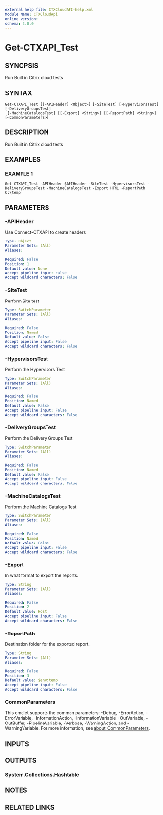 ```yaml
---
external help file: CTXCloudAPI-help.xml
Module Name: CTXCloudApi
online version:
schema: 2.0.0
---
```


# Get-CTXAPI_Test

## SYNOPSIS
Run Built in Citrix cloud tests

## SYNTAX

```
Get-CTXAPI_Test [[-APIHeader] <Object>] [-SiteTest] [-HypervisorsTest] [-DeliveryGroupsTest]
 [-MachineCatalogsTest] [[-Export] <String>] [[-ReportPath] <String>] [<CommonParameters>]
```

## DESCRIPTION
Run Built in Citrix cloud tests

## EXAMPLES

### EXAMPLE 1
```
Get-CTXAPI_Test -APIHeader $APIHeader -SiteTest -HypervisorsTest -DeliveryGroupsTest -MachineCatalogsTest -Export HTML -ReportPath C:\temp
```

## PARAMETERS

### -APIHeader
Use Connect-CTXAPI to create headers

```yaml
Type: Object
Parameter Sets: (All)
Aliases:

Required: False
Position: 1
Default value: None
Accept pipeline input: False
Accept wildcard characters: False
```

### -SiteTest
Perform Site test

```yaml
Type: SwitchParameter
Parameter Sets: (All)
Aliases:

Required: False
Position: Named
Default value: False
Accept pipeline input: False
Accept wildcard characters: False
```

### -HypervisorsTest
Perform the Hypervisors Test

```yaml
Type: SwitchParameter
Parameter Sets: (All)
Aliases:

Required: False
Position: Named
Default value: False
Accept pipeline input: False
Accept wildcard characters: False
```

### -DeliveryGroupsTest
Perform the Delivery Groups Test

```yaml
Type: SwitchParameter
Parameter Sets: (All)
Aliases:

Required: False
Position: Named
Default value: False
Accept pipeline input: False
Accept wildcard characters: False
```

### -MachineCatalogsTest
Perform the Machine Catalogs Test

```yaml
Type: SwitchParameter
Parameter Sets: (All)
Aliases:

Required: False
Position: Named
Default value: False
Accept pipeline input: False
Accept wildcard characters: False
```

### -Export
In what format to export the reports.

```yaml
Type: String
Parameter Sets: (All)
Aliases:

Required: False
Position: 2
Default value: Host
Accept pipeline input: False
Accept wildcard characters: False
```

### -ReportPath
Destination folder for the exported report.

```yaml
Type: String
Parameter Sets: (All)
Aliases:

Required: False
Position: 3
Default value: $env:temp
Accept pipeline input: False
Accept wildcard characters: False
```

### CommonParameters
This cmdlet supports the common parameters: -Debug, -ErrorAction, -ErrorVariable, -InformationAction, -InformationVariable, -OutVariable, -OutBuffer, -PipelineVariable, -Verbose, -WarningAction, and -WarningVariable. For more information, see [about_CommonParameters](http://go.microsoft.com/fwlink/?LinkID=113216).

## INPUTS

## OUTPUTS

### System.Collections.Hashtable
## NOTES

## RELATED LINKS
